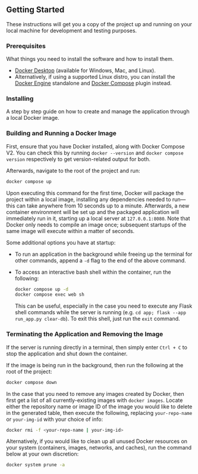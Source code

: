 ## Getting Started

These instructions will get you a copy of the project up and running on your local machine for development and testing purposes.

### Prerequisites

What things you need to install the software and how to install them.

<!-- - Python 3.x
- pip (Python package manager) -->
- [Docker Desktop](https://www.docker.com/products/docker-desktop/) (available for Windows, Mac, and Linux).
- Alternatively, if using a supported Linux distro, you can install the [Docker Engine](https://docs.docker.com/engine/install/) standalone and [Docker Compose](https://docs.docker.com/compose/install/) plugin instead.

### Installing

A step by step guide on how to create and manage the application through a local Docker image.

### Building and Running a Docker Image

First, ensure that you have Docker installed, along with Docker Compose V2. You can check this by running `docker --version` and `docker compose version` respectively to get version-related output for both.

Afterwards, navigate to the root of the project and run:
```bash
docker compose up
```

Upon executing this command for the first time, Docker will package the project within a local image, installing any dependencies needed to run—this can take anywhere from 10 seconds up to a minute. Afterwards, a new container environment will be set up and the packaged application will immediately run in it, starting up a local server at `127.0.0.1:8080`. Note that Docker only needs to compile an image once; subsequent startups of the same image will execute within a matter of seconds.

Some additional options you have at startup:
- To run an application in the background while freeing up the terminal for other commands, append a `-d` flag to the end of the above command.
- To access an interactive bash shell within the container, run the following:

  ```bash
  docker compose up -d
  docker compose exec web sh
  ```
  This can be useful, especially in the case you need to execute any Flask shell commands while the server is running (e.g. `cd app; flask --app run_app.py clear-db`). To exit this shell, just run the `exit` command.

### Terminating the Application and Removing the Image
If the server is running directly in a terminal, then simply enter `Ctrl + C` to stop the application and shut down the container.

If the image is being run in the background, then run the following at the root of the project:
```bash
docker compose down
```

In the case that you need to remove any images created by Docker, then first get a list of all currently-existing images with `docker images`. Locate either the repository name or image ID of the image you would like to delete in the generated table, then execute the following, replacing `your-repo-name` or `your-img-id` with your choice of info:
```bash
docker rmi -f <your-repo-name | your-img-id>
```

Alternatively, if you would like to clean up all unused Docker resources on your system (containers, images, networks, and caches), run the command below at your own discretion:
```bash
docker system prune -a
```
